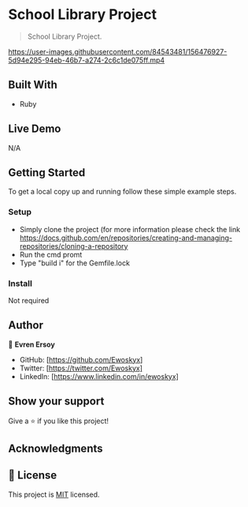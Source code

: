 # School Library Project

> School Library Project.




https://user-images.githubusercontent.com/84543481/156476927-5d94e295-94eb-46b7-a274-2c6c1de075ff.mp4


## Built With

- Ruby

## Live Demo

N/A

## Getting Started

To get a local copy up and running follow these simple example steps.

### Setup

- Simply clone the project (for more information please check the link https://docs.github.com/en/repositories/creating-and-managing-repositories/cloning-a-repository
- Run the cmd promt
- Type "build i" for the Gemfile.lock

### Install

Not required

## Author

👤 **Evren Ersoy**

- GitHub: [https://github.com/Ewoskyx]
- Twitter: [https://twitter.com/Ewoskyx]
- LinkedIn: [https://www.linkedin.com/in/ewoskyx]

## Show your support

Give a ⭐️ if you like this project!

## Acknowledgments

## 📝 License

This project is [MIT](./MIT.md) licensed.
